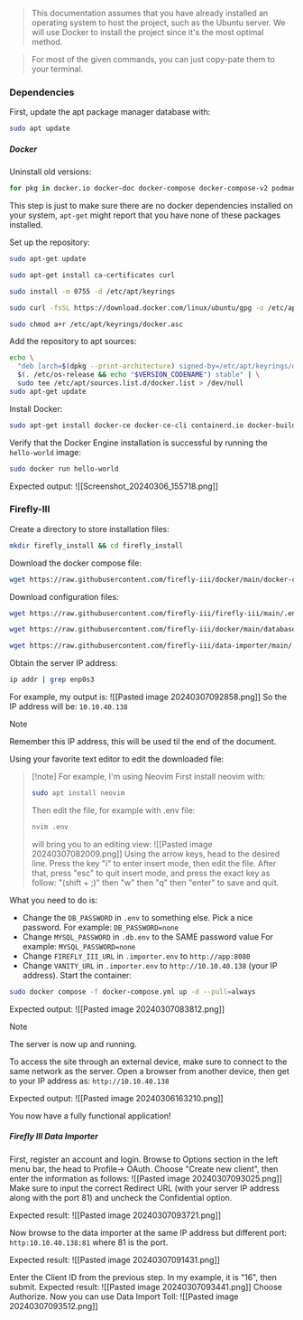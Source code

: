 
> This documentation assumes that you have already installed an operating system to host the project, such as the Ubuntu server.
> We will use Docker to install the project since it's the most optimal method.

>For most of the given commands, you can just copy-pate them to your terminal.
### Dependencies
First, update the apt package manager database with:
```bash
sudo apt update
```

##### Docker
Uninstall old versions:
```bash
for pkg in docker.io docker-doc docker-compose docker-compose-v2 podman-docker containerd runc; do sudo apt-get remove $pkg; done
```
This step is just to make sure there are no docker dependencies installed on your system, `apt-get` might report that you have none of these packages installed.

Set up the repository:
```bash
sudo apt-get update
```
```bash
sudo apt-get install ca-certificates curl
```
```bash
sudo install -m 0755 -d /etc/apt/keyrings
```
```bash
sudo curl -fsSL https://download.docker.com/linux/ubuntu/gpg -o /etc/apt/keyrings/docker.asc
```
```bash
sudo chmod a+r /etc/apt/keyrings/docker.asc
```
Add the repository to apt sources:
```bash
echo \
  "deb [arch=$(dpkg --print-architecture) signed-by=/etc/apt/keyrings/docker.asc] https://download.docker.com/linux/ubuntu \
  $(. /etc/os-release && echo "$VERSION_CODENAME") stable" | \
  sudo tee /etc/apt/sources.list.d/docker.list > /dev/null
sudo apt-get update
```

Install Docker:
```bash
sudo apt-get install docker-ce docker-ce-cli containerd.io docker-buildx-plugin docker-compose-plugin
```
Verify that the Docker Engine installation is successful by running the `hello-world` image:
```bash
sudo docker run hello-world
```
Expected output:
![[Screenshot_20240306_155718.png]]

### Firefly-III
Create a directory to store installation files:
```bash
mkdir firefly_install && cd firefly_install
```
Download the docker compose file:
```bash
wget https://raw.githubusercontent.com/firefly-iii/docker/main/docker-compose-importer.yml
```
Download configuration files:
```bash
wget https://raw.githubusercontent.com/firefly-iii/firefly-iii/main/.env.example -O .env
```
```bash
wget https://raw.githubusercontent.com/firefly-iii/docker/main/database.env -O .db.env
```
```bash
wget https://raw.githubusercontent.com/firefly-iii/data-importer/main/.env.example -O .importer.env
```

Obtain the server IP address:
```bash
ip addr | grep enp0s3
```
For example, my output is:
![[Pasted image 20240307092858.png]]
So the IP address will be: `10.10.40.138`

>[!note]
>Remember this IP address, this will be used til the end of the document.

Using your favorite text editor to edit the downloaded file:
>[!note] For example, I'm using Neovim
>First install neovim with:
>```bash
>sudo apt install neovim
>```
>Then edit the file, for example with .env file:
>```bash
>nvim .env
>```
>will bring you to an editing view:
>![[Pasted image 20240307082009.png]]
>Using the arrow keys, head to the desired line.
>Press the key "i" to enter insert mode, then edit the file.
>After that, press "esc" to quit insert mode, and press the exact key as follow: "(shift + ;)" then "w" then "q" then "enter" to save and quit.

What you need to do is:
- Change the `DB_PASSWORD` in `.env` to something else. Pick a nice password.
	For example: `DB_PASSWORD=none`
- Change `MYSQL_PASSWORD` in `.db.env` to the SAME password value
	For example: `MYSQL_PASSWORD=none`
- Change `FIREFLY_III_URL` in `.importer.env` to `http://app:8080`
- Change `VANITY_URL` in `.importer.env` to `http://10.10.40.138` (your IP address).
Start the container:
```bash
sudo docker compose -f docker-compose.yml up -d --pull=always
```
Expected output:
![[Pasted image 20240307083812.png]]

>[!note]
>The server is now up and running.

To access the site through an external device, make sure to connect to the same network as the server.
Open a browser from another device, then get to your IP address as:
`http://10.10.40.138`

Expected output:
![[Pasted image 20240306163210.png]]

You now have a fully functional application!

##### Firefly III Data Importer
First, register an account and login.
Browse to Options section in the left menu bar, the head to Profile→ OAuth.
Choose "Create new client", then enter the information as follows:
![[Pasted image 20240307093025.png]]
Make sure to input the correct Redirect URL (with your server IP address along with the port 81) and uncheck the Confidential option.

Expected result:
![[Pasted image 20240307093721.png]]

Now browse to the data importer at the same IP address but different port:
`http:10.10.40.138:81`
where 81 is the port.

Expected result:
![[Pasted image 20240307091431.png]]

Enter the Client ID from the previous step. In my example, it is "16", then submit.
Expected result:
![[Pasted image 20240307093441.png]]
Choose Authorize.
Now you can use Data Import Toll:
![[Pasted image 20240307093512.png]]